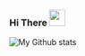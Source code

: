 ### Hi There <img src="https://github.com/TheDudeThatCode/TheDudeThatCode/blob/master/Assets/Hi.gif" width="29px">

![My Github stats](https://github-readme-stats.vercel.app/api?username=h0daka&show_icons=true&theme=tokyonight)
